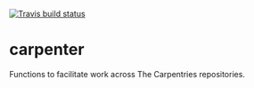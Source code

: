 
[![Travis build status](https://travis-ci.org/fmichonneau/carpenter.svg?branch=master)](https://travis-ci.org/fmichonneau/carpenter)

<!-- README.md is generated from README.Rmd. Please edit that file -->
carpenter
=========

Functions to facilitate work across The Carpentries repositories.

